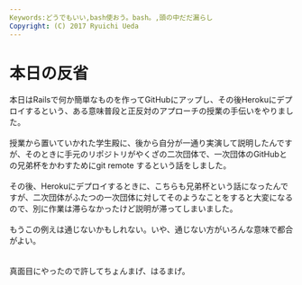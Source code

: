 ```yaml
---
Keywords:どうでもいい,bash使おう。bash。,頭の中だだ漏らし
Copyright: (C) 2017 Ryuichi Ueda
---
```

# <!--:ja-->本日の反省<!--:-->
<!--:ja-->本日はRailsで何か簡単なものを作ってGitHubにアップし、その後Herokuにデプロイするという、ある意味普段と正反対のアプローチの授業の手伝いをやりました。<br />
<br />
授業から置いていかれた学生殿に、後から自分が一通り実演して説明したんですが、そのときに手元のリポジトリがやくざの二次団体で、一次団体のGitHubとの兄弟杯をかわすためにgit remote するという話をしました。<br />
<br />
その後、Herokuにデプロイするときに、こちらも兄弟杯という話になったんですが、二次団体がふたつの一次団体に対してそのようなことをすると大変になるので、別に作業は滞らなかったけど説明が滞ってしまいました。<br />
<br />
もうこの例えは通じないかもしれない。いや、通じない方がいろんな意味で都合がよい。<br />
<br />
<br />
真面目にやったので許してちょんまげ、はるまげ。<!--:-->
